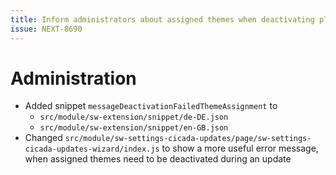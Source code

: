 ```yaml
---
title: Inform administrators about assigned themes when deactivating plugins
issue: NEXT-8690
---
```

# Administration
* Added snippet `messageDeactivationFailedThemeAssignment` to
  * `src/module/sw-extension/snippet/de-DE.json`
  * `src/module/sw-extension/snippet/en-GB.json`
* Changed `src/module/sw-settings-cicada-updates/page/sw-settings-cicada-updates-wizard/index.js` to show a more useful error message, when assigned themes need to be deactivated during an update

